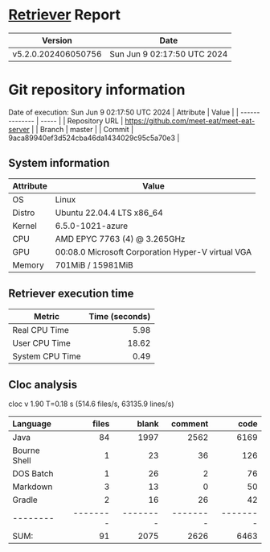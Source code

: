 # [Retriever](https://github.com/PalladioSimulator/Palladio-ReverseEngineering-Retriever) Report
| Version | Date |
| ------- | ---- |
| v5.2.0.202406050756 | Sun Jun  9 02:17:50 UTC 2024 |

# Git repository information
Date of execution: Sun Jun  9 02:17:50 UTC 2024
|    Attribute   | Value |
| -------------- | ----- |
| Repository URL | https://github.com/meet-eat/meet-eat-server |
| Branch         | master |
| Commit         | 9aca89940ef3d524cba46da1434029c95c5a70e3 |


## System information
| Attribute | Value |
| --------- | ----- |
| OS | Linux  |
| Distro | Ubuntu 22.04.4 LTS x86_64  |
| Kernel | 6.5.0-1021-azure  |
| CPU | AMD EPYC 7763 (4) @ 3.265GHz  |
| GPU | 00:08.0 Microsoft Corporation Hyper-V virtual VGA  |
| Memory | 701MiB / 15981MiB  |

## Retriever execution time
| Metric | Time (seconds) |
| --- | ---: |
| Real CPU Time | 5.98 |
| User CPU Time | 18.62 |
| System CPU Time | 0.49 |
<!--
Explainations:
- __Real CPU Time__: actual time the command has run (can be less than total time spent in user and system mode for multi-threaded processes)
- __User CPU Time__: time the command has spent running in user mode
- __System CPU Time__: time the command has spent running in system or kernel mode
-->

## Cloc analysis
cloc v 1.90  T=0.18 s (514.6 files/s, 63135.9 lines/s)

Language|files|blank|comment|code
:-------|-------:|-------:|-------:|-------:
Java|84|1997|2562|6169
Bourne Shell|1|23|36|126
DOS Batch|1|26|2|76
Markdown|3|13|0|50
Gradle|2|16|26|42
--------|--------|--------|--------|--------
SUM:|91|2075|2626|6463
